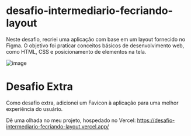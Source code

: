 # desafio-intermediario-fecriando-layout

Neste desafio, recriei uma aplicação com base em um layout fornecido no Figma. O objetivo foi praticar conceitos básicos de desenvolvimento web, como HTML, CSS e posicionamento de elementos na tela.

![image](https://github.com/MatheusNerisRocha/desafio-intermediario-fecriando-layout/assets/166330932/0781aee6-cd36-4490-b923-62b1c7f85dae)

# Desafio Extra

Como desafio extra, adicionei um Favicon à aplicação para uma melhor experiência do usuário.

Dê uma olhada no meu projeto, hospedado no Vercel: https://desafio-intermediario-fecriando-layout.vercel.app/
